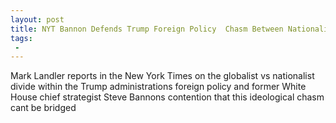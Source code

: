```yaml
---
layout: post
title: NYT Bannon Defends Trump Foreign Policy  Chasm Between Nationalists and Globalists Cant Be Bridged
tags:
 -
---
```

Mark Landler reports in the New York Times on the globalist vs nationalist divide within the Trump administrations foreign policy and former White House chief strategist Steve Bannons contention that this ideological chasm cant be bridged

